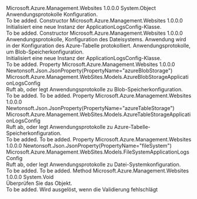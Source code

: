 <Type Name="ApplicationLogsConfig" FullName="Microsoft.Azure.Management.WebSites.Models.ApplicationLogsConfig">
  <TypeSignature Language="C#" Value="public class ApplicationLogsConfig" />
  <TypeSignature Language="ILAsm" Value=".class public auto ansi beforefieldinit ApplicationLogsConfig extends System.Object" />
  <TypeSignature Language="DocId" Value="T:Microsoft.Azure.Management.WebSites.Models.ApplicationLogsConfig" />
  <TypeSignature Language="VB.NET" Value="Public Class ApplicationLogsConfig" />
  <TypeSignature Language="F#" Value="type ApplicationLogsConfig = class" />
  <AssemblyInfo>
    <AssemblyName>Microsoft.Azure.Management.Websites</AssemblyName>
    <AssemblyVersion>1.0.0.0</AssemblyVersion>
  </AssemblyInfo>
  <Base>
    <BaseTypeName>System.Object</BaseTypeName>
  </Base>
  <Interfaces />
  <Docs>
    <summary>
            Anwendungsprotokolle Konfiguration.
            </summary>
    <remarks>To be added.</remarks>
  </Docs>
  <Members>
    <Member MemberName=".ctor">
      <MemberSignature Language="C#" Value="public ApplicationLogsConfig ();" />
      <MemberSignature Language="ILAsm" Value=".method public hidebysig specialname rtspecialname instance void .ctor() cil managed" />
      <MemberSignature Language="DocId" Value="M:Microsoft.Azure.Management.WebSites.Models.ApplicationLogsConfig.#ctor" />
      <MemberSignature Language="VB.NET" Value="Public Sub New ()" />
      <MemberType>Constructor</MemberType>
      <AssemblyInfo>
        <AssemblyName>Microsoft.Azure.Management.Websites</AssemblyName>
        <AssemblyVersion>1.0.0.0</AssemblyVersion>
      </AssemblyInfo>
      <Parameters />
      <Docs>
        <summary>
            Initialisiert eine neue Instanz der ApplicationLogsConfig-Klasse.
            </summary>
        <remarks>To be added.</remarks>
      </Docs>
    </Member>
    <Member MemberName=".ctor">
      <MemberSignature Language="C#" Value="public ApplicationLogsConfig (Microsoft.Azure.Management.WebSites.Models.FileSystemApplicationLogsConfig fileSystem = null, Microsoft.Azure.Management.WebSites.Models.AzureTableStorageApplicationLogsConfig azureTableStorage = null, Microsoft.Azure.Management.WebSites.Models.AzureBlobStorageApplicationLogsConfig azureBlobStorage = null);" />
      <MemberSignature Language="ILAsm" Value=".method public hidebysig specialname rtspecialname instance void .ctor(class Microsoft.Azure.Management.WebSites.Models.FileSystemApplicationLogsConfig fileSystem, class Microsoft.Azure.Management.WebSites.Models.AzureTableStorageApplicationLogsConfig azureTableStorage, class Microsoft.Azure.Management.WebSites.Models.AzureBlobStorageApplicationLogsConfig azureBlobStorage) cil managed" />
      <MemberSignature Language="DocId" Value="M:Microsoft.Azure.Management.WebSites.Models.ApplicationLogsConfig.#ctor(Microsoft.Azure.Management.WebSites.Models.FileSystemApplicationLogsConfig,Microsoft.Azure.Management.WebSites.Models.AzureTableStorageApplicationLogsConfig,Microsoft.Azure.Management.WebSites.Models.AzureBlobStorageApplicationLogsConfig)" />
      <MemberSignature Language="VB.NET" Value="Public Sub New (Optional fileSystem As FileSystemApplicationLogsConfig = null, Optional azureTableStorage As AzureTableStorageApplicationLogsConfig = null, Optional azureBlobStorage As AzureBlobStorageApplicationLogsConfig = null)" />
      <MemberSignature Language="F#" Value="new Microsoft.Azure.Management.WebSites.Models.ApplicationLogsConfig : Microsoft.Azure.Management.WebSites.Models.FileSystemApplicationLogsConfig * Microsoft.Azure.Management.WebSites.Models.AzureTableStorageApplicationLogsConfig * Microsoft.Azure.Management.WebSites.Models.AzureBlobStorageApplicationLogsConfig -&gt; Microsoft.Azure.Management.WebSites.Models.ApplicationLogsConfig" Usage="new Microsoft.Azure.Management.WebSites.Models.ApplicationLogsConfig (fileSystem, azureTableStorage, azureBlobStorage)" />
      <MemberType>Constructor</MemberType>
      <AssemblyInfo>
        <AssemblyName>Microsoft.Azure.Management.Websites</AssemblyName>
        <AssemblyVersion>1.0.0.0</AssemblyVersion>
      </AssemblyInfo>
      <Parameters>
        <Parameter Name="fileSystem" Type="Microsoft.Azure.Management.WebSites.Models.FileSystemApplicationLogsConfig" />
        <Parameter Name="azureTableStorage" Type="Microsoft.Azure.Management.WebSites.Models.AzureTableStorageApplicationLogsConfig" />
        <Parameter Name="azureBlobStorage" Type="Microsoft.Azure.Management.WebSites.Models.AzureBlobStorageApplicationLogsConfig" />
      </Parameters>
      <Docs>
        <param name="fileSystem">Anwendungsprotokolle, Konfiguration des Dateisystems.</param>
        <param name="azureTableStorage">Anwendung wird in der Konfiguration des Azure-Tabelle protokolliert.</param>
        <param name="azureBlobStorage">Anwendungsprotokolle, um Blob-Speicherkonfiguration.</param>
        <summary>
            Initialisiert eine neue Instanz der ApplicationLogsConfig-Klasse.
            </summary>
        <remarks>To be added.</remarks>
      </Docs>
    </Member>
    <Member MemberName="AzureBlobStorage">
      <MemberSignature Language="C#" Value="public Microsoft.Azure.Management.WebSites.Models.AzureBlobStorageApplicationLogsConfig AzureBlobStorage { get; set; }" />
      <MemberSignature Language="ILAsm" Value=".property instance class Microsoft.Azure.Management.WebSites.Models.AzureBlobStorageApplicationLogsConfig AzureBlobStorage" />
      <MemberSignature Language="DocId" Value="P:Microsoft.Azure.Management.WebSites.Models.ApplicationLogsConfig.AzureBlobStorage" />
      <MemberSignature Language="VB.NET" Value="Public Property AzureBlobStorage As AzureBlobStorageApplicationLogsConfig" />
      <MemberSignature Language="F#" Value="member this.AzureBlobStorage : Microsoft.Azure.Management.WebSites.Models.AzureBlobStorageApplicationLogsConfig with get, set" Usage="Microsoft.Azure.Management.WebSites.Models.ApplicationLogsConfig.AzureBlobStorage" />
      <MemberType>Property</MemberType>
      <AssemblyInfo>
        <AssemblyName>Microsoft.Azure.Management.Websites</AssemblyName>
        <AssemblyVersion>1.0.0.0</AssemblyVersion>
      </AssemblyInfo>
      <Attributes>
        <Attribute>
          <AttributeName>Newtonsoft.Json.JsonProperty(PropertyName="azureBlobStorage")</AttributeName>
        </Attribute>
      </Attributes>
      <ReturnValue>
        <ReturnType>Microsoft.Azure.Management.WebSites.Models.AzureBlobStorageApplicationLogsConfig</ReturnType>
      </ReturnValue>
      <Docs>
        <summary>
            Ruft ab, oder legt Anwendungsprotokolle zu Blob-Speicherkonfiguration.
            </summary>
        <value>To be added.</value>
        <remarks>To be added.</remarks>
      </Docs>
    </Member>
    <Member MemberName="AzureTableStorage">
      <MemberSignature Language="C#" Value="public Microsoft.Azure.Management.WebSites.Models.AzureTableStorageApplicationLogsConfig AzureTableStorage { get; set; }" />
      <MemberSignature Language="ILAsm" Value=".property instance class Microsoft.Azure.Management.WebSites.Models.AzureTableStorageApplicationLogsConfig AzureTableStorage" />
      <MemberSignature Language="DocId" Value="P:Microsoft.Azure.Management.WebSites.Models.ApplicationLogsConfig.AzureTableStorage" />
      <MemberSignature Language="VB.NET" Value="Public Property AzureTableStorage As AzureTableStorageApplicationLogsConfig" />
      <MemberSignature Language="F#" Value="member this.AzureTableStorage : Microsoft.Azure.Management.WebSites.Models.AzureTableStorageApplicationLogsConfig with get, set" Usage="Microsoft.Azure.Management.WebSites.Models.ApplicationLogsConfig.AzureTableStorage" />
      <MemberType>Property</MemberType>
      <AssemblyInfo>
        <AssemblyName>Microsoft.Azure.Management.Websites</AssemblyName>
        <AssemblyVersion>1.0.0.0</AssemblyVersion>
      </AssemblyInfo>
      <Attributes>
        <Attribute>
          <AttributeName>Newtonsoft.Json.JsonProperty(PropertyName="azureTableStorage")</AttributeName>
        </Attribute>
      </Attributes>
      <ReturnValue>
        <ReturnType>Microsoft.Azure.Management.WebSites.Models.AzureTableStorageApplicationLogsConfig</ReturnType>
      </ReturnValue>
      <Docs>
        <summary>
            Ruft ab, oder legt Anwendungsprotokolle zu Azure-Tabelle-Speicherkonfiguration.
            </summary>
        <value>To be added.</value>
        <remarks>To be added.</remarks>
      </Docs>
    </Member>
    <Member MemberName="FileSystem">
      <MemberSignature Language="C#" Value="public Microsoft.Azure.Management.WebSites.Models.FileSystemApplicationLogsConfig FileSystem { get; set; }" />
      <MemberSignature Language="ILAsm" Value=".property instance class Microsoft.Azure.Management.WebSites.Models.FileSystemApplicationLogsConfig FileSystem" />
      <MemberSignature Language="DocId" Value="P:Microsoft.Azure.Management.WebSites.Models.ApplicationLogsConfig.FileSystem" />
      <MemberSignature Language="VB.NET" Value="Public Property FileSystem As FileSystemApplicationLogsConfig" />
      <MemberSignature Language="F#" Value="member this.FileSystem : Microsoft.Azure.Management.WebSites.Models.FileSystemApplicationLogsConfig with get, set" Usage="Microsoft.Azure.Management.WebSites.Models.ApplicationLogsConfig.FileSystem" />
      <MemberType>Property</MemberType>
      <AssemblyInfo>
        <AssemblyName>Microsoft.Azure.Management.Websites</AssemblyName>
        <AssemblyVersion>1.0.0.0</AssemblyVersion>
      </AssemblyInfo>
      <Attributes>
        <Attribute>
          <AttributeName>Newtonsoft.Json.JsonProperty(PropertyName="fileSystem")</AttributeName>
        </Attribute>
      </Attributes>
      <ReturnValue>
        <ReturnType>Microsoft.Azure.Management.WebSites.Models.FileSystemApplicationLogsConfig</ReturnType>
      </ReturnValue>
      <Docs>
        <summary>
            Ruft ab, oder legt Anwendungsprotokolle zu Datei-Systemkonfiguration.
            </summary>
        <value>To be added.</value>
        <remarks>To be added.</remarks>
      </Docs>
    </Member>
    <Member MemberName="Validate">
      <MemberSignature Language="C#" Value="public virtual void Validate ();" />
      <MemberSignature Language="ILAsm" Value=".method public hidebysig newslot virtual instance void Validate() cil managed" />
      <MemberSignature Language="DocId" Value="M:Microsoft.Azure.Management.WebSites.Models.ApplicationLogsConfig.Validate" />
      <MemberSignature Language="VB.NET" Value="Public Overridable Sub Validate ()" />
      <MemberSignature Language="F#" Value="abstract member Validate : unit -&gt; unit&#xA;override this.Validate : unit -&gt; unit" Usage="applicationLogsConfig.Validate " />
      <MemberType>Method</MemberType>
      <AssemblyInfo>
        <AssemblyName>Microsoft.Azure.Management.Websites</AssemblyName>
        <AssemblyVersion>1.0.0.0</AssemblyVersion>
      </AssemblyInfo>
      <ReturnValue>
        <ReturnType>System.Void</ReturnType>
      </ReturnValue>
      <Parameters />
      <Docs>
        <summary>
            Überprüfen Sie das Objekt.
            </summary>
        <remarks>To be added.</remarks>
        <exception cref="T:Microsoft.Rest.ValidationException">
            Wird ausgelöst, wenn die Validierung fehlschlägt
            </exception>
      </Docs>
    </Member>
  </Members>
</Type>